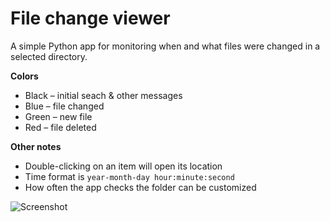# File change viewer

A simple Python app for monitoring when and what files were changed in a selected directory.

**Colors**
- Black – initial seach & other messages
- Blue – file changed
- Green – new file
- Red – file deleted

**Other notes**

- Double-clicking on an item will open its location
- Time format is `year-month-day hour:minute:second`
- How often the app checks the folder can be customized
 

![Screenshot](https://i.imgur.com/xU69eGF.png)

